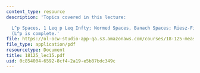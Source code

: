 ```yaml
---
content_type: resource
description: 'Topics covered in this lecture:

  L^p Spaces, 1 Leq p Leq Infty; Normed Spaces, Banach Spaces; Riesz-Fischer Theorem
  (L^p is complete.'
file: https://ol-ocw-studio-app-qa.s3.amazonaws.com/courses/18-125-measure-and-integration-fall-2003/0c85400465928cf42a19e5b87bdc349c_18125_lec15.pdf
file_type: application/pdf
resourcetype: Document
title: 18125_lec15.pdf
uid: 0c854004-6592-8cf4-2a19-e5b87bdc349c
---
```

